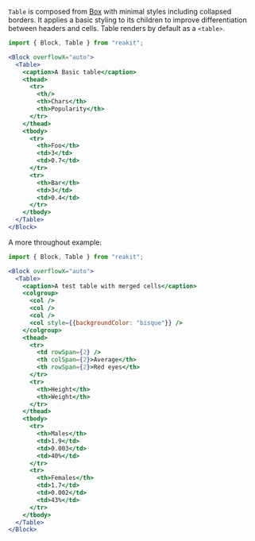 `Table` is composed from [Box](../Box/Box.md) with minimal styles including collapsed borders.
It applies a basic styling to its children to improve differentiation between headers and cells.
Table renders by default as a `<table>`.

```jsx
import { Block, Table } from "reakit";

<Block overflowX="auto">
  <Table>
    <caption>A Basic table</caption>
    <thead>
      <tr>
        <th/>
        <th>Chars</th>
        <th>Popularity</th>
      </tr>
    </thead>
    <tbody>
      <tr>
        <th>Foo</th>
        <td>3</td>
        <td>0.7</td>
      </tr>
      <tr>
        <th>Bar</th>
        <td>3</td>
        <td>0.4</td>
      </tr>
    </tbody>
  </Table>
</Block>
```

A more throughout example:

```jsx
import { Block, Table } from "reakit";

<Block overflowX="auto">
  <Table>
    <caption>A test table with merged cells</caption>
    <colgroup>
      <col />
      <col />
      <col />
      <col style={{backgroundColor: "bisque"}} />
    </colgroup>
    <thead>
      <tr>
        <td rowSpan={2} />
        <th colSpan={2}>Average</th>
        <th rowSpan={2}>Red eyes</th>
      </tr>
      <tr>
        <th>Height</th>
        <th>Weight</th>
      </tr>
    </thead>
    <tbody>
      <tr>
        <th>Males</th>
        <td>1.9</td>
        <td>0.003</td>
        <td>40%</td>
      </tr>
      <tr>
        <th>Females</th>
        <td>1.7</td>
        <td>0.002</td>
        <td>43%</td>
      </tr>
    </tbody>
  </Table>
</Block>
```
